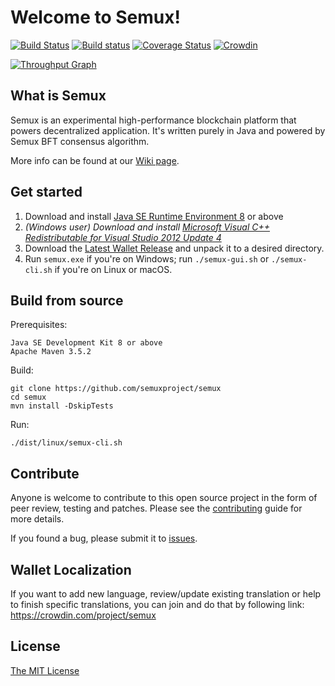 # Welcome to Semux!

[![Build Status](https://travis-ci.org/semuxproject/semux.svg?branch=develop)](https://travis-ci.org/semuxproject/semux)
[![Build status](https://ci.appveyor.com/api/projects/status/y0kgfqch4u79er1k?svg=true)](https://ci.appveyor.com/project/semux/semux)
[![Coverage Status](https://coveralls.io/repos/github/semuxproject/semux/badge.svg?branch=develop)](https://coveralls.io/github/semuxproject/semux)
[![Crowdin](https://d322cqt584bo4o.cloudfront.net/semux/localized.svg)](https://crowdin.com/project/semux)

[![Throughput Graph](https://graphs.waffle.io/semuxproject/semux/throughput.svg)](https://waffle.io/semuxproject/semux/metrics/throughput)

## What is Semux

Semux is an experimental high-performance blockchain platform that powers decentralized application. It's written purely in Java and powered by Semux BFT consensus algorithm.

More info can be found at our [Wiki page](https://github.com/semuxproject/semux/wiki).


## Get started

1. Download and install [Java SE Runtime Environment 8](http://www.oracle.com/technetwork/java/javase/downloads/jre8-downloads-2133155.html) or above
2. *(Windows user) Download and install [Microsoft Visual C++ Redistributable for Visual Studio 2012 Update 4](https://www.microsoft.com/en-us/download/details.aspx?id=30679)*
3. Download the [Latest Wallet Release](https://github.com/semuxproject/semux/releases) and unpack it to a desired directory.
4. Run ``semux.exe`` if you're on Windows; run ``./semux-gui.sh`` or ``./semux-cli.sh`` if you're on Linux or macOS.


## Build from source

Prerequisites:
```
Java SE Development Kit 8 or above
Apache Maven 3.5.2
```

Build:
```
git clone https://github.com/semuxproject/semux
cd semux
mvn install -DskipTests
```

Run:
```
./dist/linux/semux-cli.sh
```

## Contribute

Anyone is welcome to contribute to this open source project in the form of peer review, testing and patches. Please see the [contributing](./.github/contributing.md) guide for more details.

If you found a bug, please submit it to [issues](https://github.com/semuxproject/semux/issues).


## Wallet Localization

If you want to add new language, review/update existing translation or help to finish specific translations, you can join and do that by following link:
https://crowdin.com/project/semux


## License

[The MIT License](./LICENSE)
